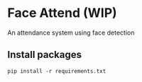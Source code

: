 # Face Attend (WIP)
An attendance system using face detection
 ## Install packages
    pip install -r requirements.txt
